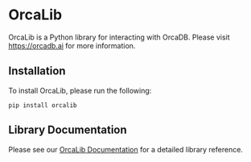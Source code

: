 <!--
IMPORTANT NOTE:
- This file will get rendered in the public facing PyPi page here: https://pypi.org/project/orcalib/
- Only content suitable for public consumption should be placed in this file
-->

# OrcaLib

OrcaLib is a Python library for interacting with OrcaDB. Please visit https://orcadb.ai for more information.

## Installation

To install OrcaLib, please run the following:

```
pip install orcalib
```

## Library Documentation

Please see our [OrcaLib Documentation](https://orcadb-orca.readthedocs-hosted.com/en/main/) for a detailed library reference.
